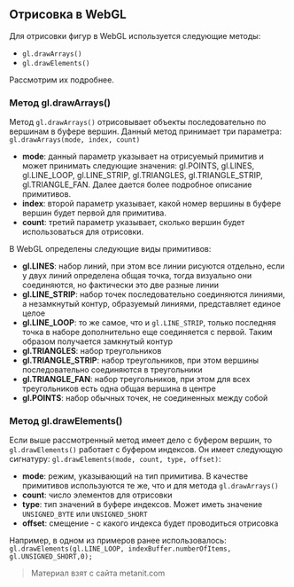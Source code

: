 ## Отрисовка в WebGL

Для отрисовки фигур в WebGL используется следующие методы:
- `gl.drawArrays()`
- `gl.drawElements()`

Рассмотрим их подробнее.

### Метод gl.drawArrays()

Метод `gl.drawArrays()` отрисовывает объекты последовательно по вершинам в буфере вершин. Данный метод принимает три параметра: `gl.drawArrays(mode, index, count)`
- **mode**: данный параметр указывает на отрисуемый примитив и может принимать следующие значения: 
gl.POINTS, gl.LINES, gl.LINE_LOOP, gl.LINE_STRIP, gl.TRIANGLES, gl.TRIANGLE_STRIP, gl.TRIANGLE_FAN. Далее дается более подробное описание примитивов.
- **index**: второй параметр указывает, какой номер вершины в буфере вершин будет первой для примитива.
- **count**: третий параметр указывает, сколько вершин будет использоваться для отрисовки.

В WebGL определены следующие виды примитивов:
- **gl.LINES**: набор линий, при этом все линии рисуются отдельно, если у двух линий определена общая точка, 
тогда визуально они соединяются, но фактически это две разные линии
- **gl.LINE_STRIP**: набор точек последовательно соединяются линиями, а незамкнутый контур, образуемый линиями, представляет единое целое
- **gl.LINE_LOOP**: то же самое, что и `gl.LINE_STRIP`, только последняя точка в наборе дополнительно еще соединяется с первой. 
Таким образом получается замкнутый контур
- **gl.TRIANGLES**: набор треугольников
- **gl.TRIANGLE_STRIP**: набор треугольников, при этом вершины последовательно соединяются в треугольники
- **gl.TRIANGLE_FAN**: набор треугольников, при этом для всех треугольников есть одна общая вершина в центре
- **gl.POINTS**: набор обычных точек, не соединенных между собой

### Метод gl.drawElements()

Если выше рассмотренный метод имеет дело с буфером вершин, то `gl.drawElements()` работает с буфером индексов. Он имеет следующую сигнатуру: `gl.drawElements(mode, count, type, offset)`:
- **mode**: режим, указывающий на тип примитива. В качестве примитивов используются те же, что и для метода 
`gl.drawArrays()`
- **count**: число элементов для отрисовки
- **type**: тип значений в буфере индексов. Может иметь значение  `UNSIGNED_BYTE` или `UNSIGNED_SHORT`
- **offset**: смещение - с какого индекса будет проводиться отрисовка

Например, в одном из примеров ранее использовалось: `gl.drawElements(gl.LINE_LOOP, indexBuffer.numberOfItems, gl.UNSIGNED_SHORT,0);`


> Материал взят с сайта metanit.com